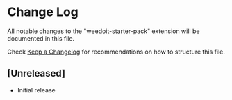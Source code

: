 # Change Log

All notable changes to the "weedoit-starter-pack" extension will be documented in this file.

Check [Keep a Changelog](http://keepachangelog.com/) for recommendations on how to structure this file.

## [Unreleased]

- Initial release